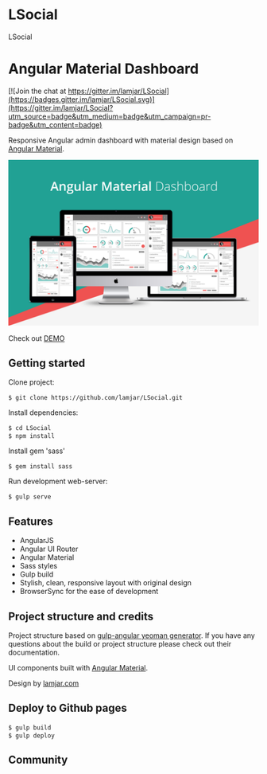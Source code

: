 # LSocial
LSocial

# Angular Material Dashboard

[![Join the chat at https://gitter.im/lamjar/LSocial](https://badges.gitter.im/lamjar/LSocial.svg)](https://gitter.im/lamjar/LSocial?utm_source=badge&utm_medium=badge&utm_campaign=pr-badge&utm_content=badge)

Responsive Angular admin dashboard with material design based on
[Angular Material](https://github.com/angular/material).

![promo-amd](src/assets/images/promo-amd.png)

Check out [DEMO](http://lamjar.github.io/LSocial/)

## Getting started

Clone project:

    $ git clone https://github.com/lamjar/LSocial.git

Install dependencies:

    $ cd LSocial
    $ npm install

Install gem 'sass'

    $ gem install sass
    
Run development web-server:

    $ gulp serve

## Features

* AngularJS
* Angular UI Router
* Angular Material
* Sass styles
* Gulp build
* Stylish, clean, responsive layout with original design
* BrowserSync for the ease of development

## Project structure and credits

Project structure based on [gulp-angular yeoman generator](https://github.com/Swiip/generator-gulp-angular).
If you have any questions about the build or project structure please check out their documentation.

UI components built with [Angular Material](https://material.angularjs.org/).

Design by [lamjar.com](http://lamjar.com/)

## Deploy to Github pages  
  
    $ gulp build
    $ gulp deploy

## Community

